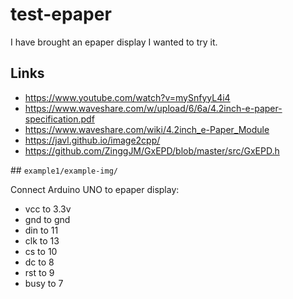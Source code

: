 # test-epaper
I have brought an epaper display I wanted to try it.

## Links

* https://www.youtube.com/watch?v=mySnfyyL4i4
* https://www.waveshare.com/w/upload/6/6a/4.2inch-e-paper-specification.pdf
* https://www.waveshare.com/wiki/4.2inch_e-Paper_Module
* https://javl.github.io/image2cpp/
* https://github.com/ZinggJM/GxEPD/blob/master/src/GxEPD.h


## `example1/example-img/`

Connect Arduino UNO to epaper display:

* vcc to 3.3v
* gnd to gnd
* din to 11
* clk to 13
* cs to 10
* dc to 8
* rst to 9
* busy to 7
